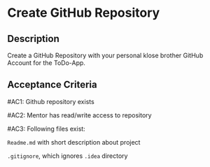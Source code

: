 # Create GitHub Repository

## Description

Create a GitHub Repository with your personal klose brother GitHub Account for the ToDo-App.

## Acceptance Criteria

#AC1: Github repository exists

#AC2: Mentor has read/write access to repository

#AC3: Following files exist:

`Readme.md` with short description about project

`.gitignore`, which ignores `.idea` directory
